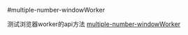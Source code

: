 #multiple-number-windowWorker

测试浏览器worker的api方法
[multiple-number-windowWorker](https://koringz.github.io/multiple/index.html)
